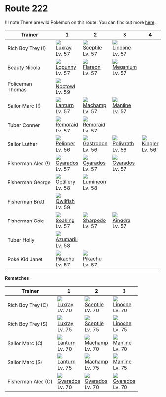 # Route 222

!!! note
    There are wild Pokémon on this route. You can find out more [here](../../wild_pokemon/route_222/).


Trainer            | 1                                   | 2                                   | 3                                   | 4
---                | ---                                 | ---                                 | ---                                 | ---
Rich Boy Trey (!)  | ![][405]<br> [Luxray]<br> Lv. 57    | ![][254]<br> [Sceptile]<br> Lv. 57  | ![][264]<br> [Linoone]<br> Lv. 57
Beauty Nicola      | ![][428]<br> [Lopunny]<br> Lv. 57   | ![][136]<br> [Flareon]<br> Lv. 57   | ![][154]<br> [Meganium]<br> Lv. 57
Policeman Thomas   | ![][164]<br> [Noctowl]<br> Lv. 59
Sailor Marc (!)    | ![][171]<br> [Lanturn]<br> Lv. 57   | ![][068]<br> [Machamp]<br> Lv. 57   | ![][226]<br> [Mantine]<br> Lv. 57
Tuber Conner       | ![][223]<br> [Remoraid]<br> Lv. 57  | ![][223]<br> [Remoraid]<br> Lv. 57
Sailor Luther      | ![][279]<br> [Pelipper]<br> Lv. 56  | ![][423]<br> [Gastrodon]<br> Lv. 56 | ![][062]<br> [Poliwrath]<br> Lv. 56 | ![][099]<br> [Kingler]<br> Lv. 56
Fisherman Alec (!) | ![][130]<br> [Gyarados]<br> Lv. 57  | ![][130]<br> [Gyarados]<br> Lv. 57  | ![][130]<br> [Gyarados]<br> Lv. 57
Fisherman George   | ![][224]<br> [Octillery]<br> Lv. 58 | ![][457]<br> [Lumineon]<br> Lv. 58
Fisherman Brett    | ![][211]<br> [Qwilfish]<br> Lv. 59
Fisherman Cole     | ![][119]<br> [Seaking]<br> Lv. 57   | ![][319]<br> [Sharpedo]<br> Lv. 57  | ![][230]<br> [Kingdra]<br> Lv. 57
Tuber Holly        | ![][184]<br> [Azumarill]<br> Lv. 58
Poké Kid Janet     | ![][025]<br> [Pikachu]<br> Lv. 57   | ![][025]<br> [Pikachu]<br> Lv. 57

#### Rematches

Trainer            | 1                                  | 2                                  | 3
---                | ---                                | ---                                | ---
Rich Boy Trey (C)  | ![][405]<br> [Luxray]<br> Lv. 70   | ![][254]<br> [Sceptile]<br> Lv. 70 | ![][264]<br> [Linoone]<br> Lv. 70
Rich Boy Trey (S)  | ![][405]<br> [Luxray]<br> Lv. 75   | ![][254]<br> [Sceptile]<br> Lv. 75 | ![][264]<br> [Linoone]<br> Lv. 75
Sailor Marc (C)    | ![][171]<br> [Lanturn]<br> Lv. 70  | ![][068]<br> [Machamp]<br> Lv. 70  | ![][226]<br> [Mantine]<br> Lv. 70
Sailor Marc (S)    | ![][171]<br> [Lanturn]<br> Lv. 75  | ![][068]<br> [Machamp]<br> Lv. 75  | ![][226]<br> [Mantine]<br> Lv. 75
Fisherman Alec (C) | ![][130]<br> [Gyarados]<br> Lv. 70 | ![][130]<br> [Gyarados]<br> Lv. 70 | ![][130]<br> [Gyarados]<br> Lv. 70

[Pikachu]: ../../pokemon_changes/025/
[Poliwrath]: ../../pokemon_changes/062/
[Machamp]: ../../pokemon_changes/068/
[Kingler]: ../../pokemon_changes/099/
[Seaking]: ../../pokemon_changes/119/
[Gyarados]: ../../pokemon_changes/130/
[Flareon]: ../../pokemon_changes/136/
[Meganium]: ../../pokemon_changes/154/
[Noctowl]: ../../pokemon_changes/164/
[Lanturn]: ../../pokemon_changes/171/
[Azumarill]: ../../pokemon_changes/184/
[Qwilfish]: ../../pokemon_changes/211/
[Remoraid]: ../../pokemon_changes/223/
[Octillery]: ../../pokemon_changes/224/
[Mantine]: ../../pokemon_changes/226/
[Kingdra]: ../../pokemon_changes/230/
[Sceptile]: ../../pokemon_changes/254/
[Linoone]: ../../pokemon_changes/264/
[Pelipper]: ../../pokemon_changes/279/
[Sharpedo]: ../../pokemon_changes/319/
[Luxray]: ../../pokemon_changes/405/
[Gastrodon]: ../../pokemon_changes/423/
[Lopunny]: ../../pokemon_changes/428/
[Lumineon]: ../../pokemon_changes/457/
[025]: ../img/pokemon/025.png
[062]: ../img/pokemon/062.png
[068]: ../img/pokemon/068.png
[099]: ../img/pokemon/099.png
[119]: ../img/pokemon/119.png
[130]: ../img/pokemon/130.png
[136]: ../img/pokemon/136.png
[154]: ../img/pokemon/154.png
[164]: ../img/pokemon/164.png
[171]: ../img/pokemon/171.png
[184]: ../img/pokemon/184.png
[211]: ../img/pokemon/211.png
[223]: ../img/pokemon/223.png
[224]: ../img/pokemon/224.png
[226]: ../img/pokemon/226.png
[230]: ../img/pokemon/230.png
[254]: ../img/pokemon/254.png
[264]: ../img/pokemon/264.png
[279]: ../img/pokemon/279.png
[319]: ../img/pokemon/319.png
[405]: ../img/pokemon/405.png
[423]: ../img/pokemon/423.png
[428]: ../img/pokemon/428.png
[457]: ../img/pokemon/457.png
